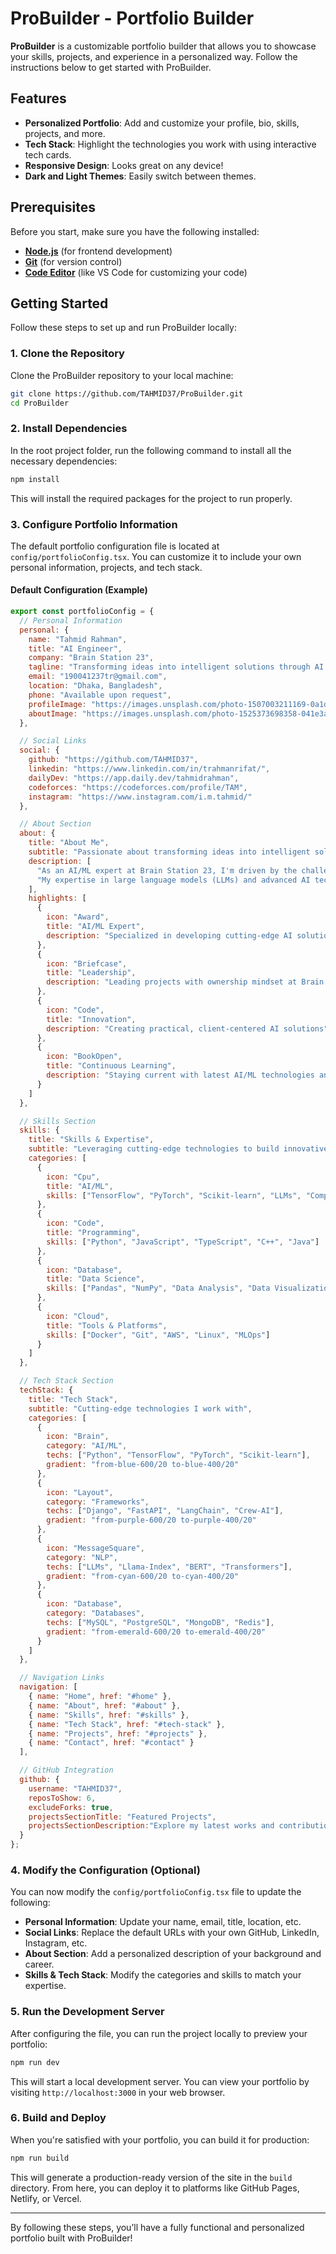 
# ProBuilder - Portfolio Builder

**ProBuilder** is a customizable portfolio builder that allows you to showcase your skills, projects, and experience in a personalized way. Follow the instructions below to get started with ProBuilder.

## Features

- **Personalized Portfolio**: Add and customize your profile, bio, skills, projects, and more.
- **Tech Stack**: Highlight the technologies you work with using interactive tech cards.
- **Responsive Design**: Looks great on any device!
- **Dark and Light Themes**: Easily switch between themes.

## Prerequisites

Before you start, make sure you have the following installed:

- **[Node.js](https://nodejs.org/)** (for frontend development)
- **[Git](https://git-scm.com/)** (for version control)
- **[Code Editor](https://code.visualstudio.com/)** (like VS Code for customizing your code)

## Getting Started

Follow these steps to set up and run ProBuilder locally:

### 1. Clone the Repository

Clone the ProBuilder repository to your local machine:

```bash
git clone https://github.com/TAHMID37/ProBuilder.git
cd ProBuilder
```

### 2. Install Dependencies

In the root project folder, run the following command to install all the necessary dependencies:

```bash
npm install
```

This will install the required packages for the project to run properly.

### 3. Configure Portfolio Information

The default portfolio configuration file is located at `config/portfolioConfig.tsx`. You can customize it to include your own personal information, projects, and tech stack.

#### Default Configuration (Example)

```js
export const portfolioConfig = {
  // Personal Information
  personal: {
    name: "Tahmid Rahman",
    title: "AI Engineer",
    company: "Brain Station 23",
    tagline: "Transforming ideas into intelligent solutions through AI innovation",
    email: "190041237tr@gmail.com",
    location: "Dhaka, Bangladesh",
    phone: "Available upon request",
    profileImage: "https://images.unsplash.com/photo-1507003211169-0a1dd7228f2d?auto=format&fit=crop&q=80&w=1000&ixlib=rb-4.0.3",
    aboutImage: "https://images.unsplash.com/photo-1525373698358-041e3a460346?auto=format&fit=crop&q=80&w=2664&ixlib=rb-4.0.3",
  },

  // Social Links
  social: {
    github: "https://github.com/TAHMID37",
    linkedin: "https://www.linkedin.com/in/trahmanrifat/",
    dailyDev: "https://app.daily.dev/tahmidrahman",
    codeforces: "https://codeforces.com/profile/TAM",
    instagram: "https://www.instagram.com/i.m.tahmid/"
  },

  // About Section
  about: {
    title: "About Me",
    subtitle: "Passionate about transforming ideas into intelligent solutions",
    description: [
      "As an AI/ML expert at Brain Station 23, I'm driven by the challenge of developing practical, client-centered solutions that create real impact. I lead projects with an ownership mindset, ensuring we deliver beyond technical requirements to provide genuine value.",
      "My expertise in large language models (LLMs) and advanced AI technologies enables me to tackle complex challenges and drive innovation. I thrive in leadership roles, focusing on smooth delivery while effectively troubleshooting complicated issues."
    ],
    highlights: [
      {
        icon: "Award",
        title: "AI/ML Expert",
        description: "Specialized in developing cutting-edge AI solutions and ML models"
      },
      {
        icon: "Briefcase",
        title: "Leadership",
        description: "Leading projects with ownership mindset at Brain Station 23"
      },
      {
        icon: "Code",
        title: "Innovation",
        description: "Creating practical, client-centered AI solutions"
      },
      {
        icon: "BookOpen",
        title: "Continuous Learning",
        description: "Staying current with latest AI/ML technologies and trends"
      }
    ]
  },

  // Skills Section
  skills: {
    title: "Skills & Expertise",
    subtitle: "Leveraging cutting-edge technologies to build innovative solutions",
    categories: [
      {
        icon: "Cpu",
        title: "AI/ML",
        skills: ["TensorFlow", "PyTorch", "Scikit-learn", "LLMs", "Computer Vision"]
      },
      {
        icon: "Code",
        title: "Programming",
        skills: ["Python", "JavaScript", "TypeScript", "C++", "Java"]
      },
      {
        icon: "Database",
        title: "Data Science",
        skills: ["Pandas", "NumPy", "Data Analysis", "Data Visualization"]
      },
      {
        icon: "Cloud",
        title: "Tools & Platforms",
        skills: ["Docker", "Git", "AWS", "Linux", "MLOps"]
      }
    ]
  },

  // Tech Stack Section
  techStack: {
    title: "Tech Stack",
    subtitle: "Cutting-edge technologies I work with",
    categories: [
      {
        icon: "Brain",
        category: "AI/ML",
        techs: ["Python", "TensorFlow", "PyTorch", "Scikit-learn"],
        gradient: "from-blue-600/20 to-blue-400/20"
      },
      {
        icon: "Layout",
        category: "Frameworks",
        techs: ["Django", "FastAPI", "LangChain", "Crew-AI"],
        gradient: "from-purple-600/20 to-purple-400/20"
      },
      {
        icon: "MessageSquare",
        category: "NLP",
        techs: ["LLMs", "Llama-Index", "BERT", "Transformers"],
        gradient: "from-cyan-600/20 to-cyan-400/20"
      },
      {
        icon: "Database",
        category: "Databases",
        techs: ["MySQL", "PostgreSQL", "MongoDB", "Redis"],
        gradient: "from-emerald-600/20 to-emerald-400/20"
      }
    ]
  },

  // Navigation Links
  navigation: [
    { name: "Home", href: "#home" },
    { name: "About", href: "#about" },
    { name: "Skills", href: "#skills" },
    { name: "Tech Stack", href: "#tech-stack" },
    { name: "Projects", href: "#projects" },
    { name: "Contact", href: "#contact" }
  ],

  // GitHub Integration
  github: {
    username: "TAHMID37",
    reposToShow: 6,
    excludeForks: true,
    projectsSectionTitle: "Featured Projects",
    projectsSectionDescription:"Explore my latest works and contributions",
  }
};
```

### 4. Modify the Configuration (Optional)

You can now modify the `config/portfolioConfig.tsx` file to update the following:

- **Personal Information**: Update your name, email, title, location, etc.
- **Social Links**: Replace the default URLs with your own GitHub, LinkedIn, Instagram, etc.
- **About Section**: Add a personalized description of your background and career.
- **Skills & Tech Stack**: Modify the categories and skills to match your expertise.

### 5. Run the Development Server

After configuring the file, you can run the project locally to preview your portfolio:

```bash
npm run dev
```

This will start a local development server. You can view your portfolio by visiting `http://localhost:3000` in your web browser.

### 6. Build and Deploy

When you're satisfied with your portfolio, you can build it for production:

```bash
npm run build
```

This will generate a production-ready version of the site in the `build` directory. From here, you can deploy it to platforms like GitHub Pages, Netlify, or Vercel.

---

By following these steps, you’ll have a fully functional and personalized portfolio built with ProBuilder!